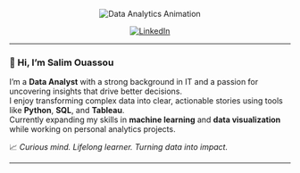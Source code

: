 <p align="center">
  <img src="https://github.com/saadeghi/saadeghi/blob/master/datasets.gif" alt="Data Analytics Animation">
</p>

<p align="center">
  <a href="https://www.linkedin.com/in/salim-ouassou" target="_blank">
    <img src="https://img.shields.io/badge/linkedin-%230077B5.svg?&style=for-the-badge&logo=linkedin&logoColor=white&color=071A2C" alt="LinkedIn"/>
  </a>
</p>

---

### 👋 Hi, I’m **Salim Ouassou**
I’m a **Data Analyst** with a strong background in IT and a passion for uncovering insights that drive better decisions.  
I enjoy transforming complex data into clear, actionable stories using tools like **Python**, **SQL**, and **Tableau**.  
Currently expanding my skills in **machine learning** and **data visualization** while working on personal analytics projects.

📈 *Curious mind. Lifelong learner. Turning data into impact.*

---
